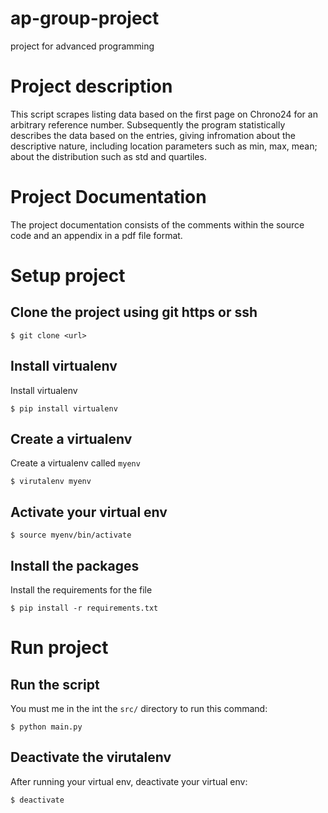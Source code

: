 # ap-group-project
project for advanced programming

# Project description
This script scrapes listing data based on the first page on Chrono24 for an arbitrary reference number.
Subsequently the program statistically describes the data based on the entries, giving infromation about the 
descriptive nature, including location parameters such as min, max, mean; about the distribution such as std and quartiles. 

# Project Documentation
The project documentation consists of the comments within the source code and an appendix in a pdf file format.

# Setup project
## Clone the project using git https or ssh
```
$ git clone <url> 
```
## Install virtualenv
Install virtualenv
```
$ pip install virtualenv
```
## Create a virtualenv
Create a virtualenv called `myenv`
```
$ virutalenv myenv
```
## Activate your virtual env
```
$ source myenv/bin/activate
```
## Install the packages 
Install the requirements for the file
```
$ pip install -r requirements.txt
```
# Run project
## Run the script
You must me in the int the `src/` directory to run this command:
```
$ python main.py
```

## Deactivate the virutalenv
After running your virtual env, deactivate your virtual env:
```
$ deactivate
```
